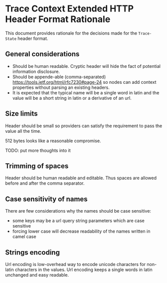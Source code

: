 #  Trace Context Extended HTTP Header Format Rationale

This document provides rationale for the decisions made for the `Trace-State` header format.

## General considerations

- Should be human readable. Cryptic header will hide the fact of potential information disclosure.
- Should be appende-able (comma-separated) https://tools.ietf.org/html/rfc7230#page-24 so nodes 
can add context properties without parsing an existing headers.
- It is expected that the typical name will be a single word in latin and the value will be a 
short string in latin or a derivative of an url.

## Size limits

Header should be small so providers can satisfy the requirement to pass the value all the time.

512 bytes looks like a reasonable compromise.

TODO: put more thoughts into it

## Trimming of spaces

Header should be human readable and editable. Thus spaces are allowed before and after the comma 
separator.

## Case sensitivity of names

There are few considerations why the names should be case sensitive:
- some keys may be a url query string parameters which are case sensitive
- forcing lower case will decrease readability of the names written in camel case

## Strings encoding

Url encoding is low-overhead way to encode unicode characters for non-latin characters in the 
values. Url encoding keeps a single words in latin unchanged and easy readable.
